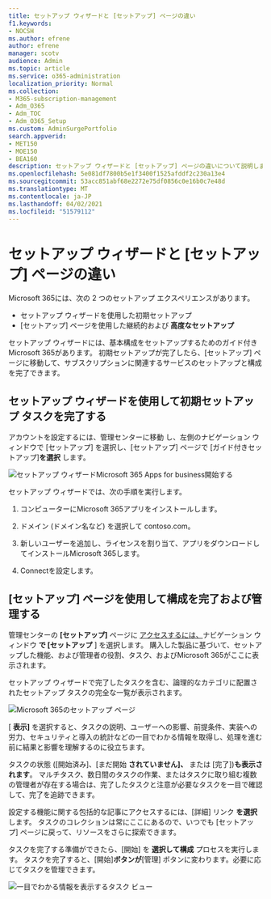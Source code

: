 ```yaml
---
title: セットアップ ウィザードと [セットアップ] ページの違い
f1.keywords:
- NOCSH
ms.author: efrene
author: efrene
manager: scotv
audience: Admin
ms.topic: article
ms.service: o365-administration
localization_priority: Normal
ms.collection:
- M365-subscription-management
- Adm_O365
- Adm_TOC
- Adm_O365_Setup
ms.custom: AdminSurgePortfolio
search.appverid:
- MET150
- MOE150
- BEA160
description: セットアップ ウィザードと [セットアップ] ページの違いについて説明します。
ms.openlocfilehash: 5e081df7800b5e1f3400f1525afddf2c230a13e4
ms.sourcegitcommit: 53acc851abf68e2272e75df0856c0e16b0c7e48d
ms.translationtype: MT
ms.contentlocale: ja-JP
ms.lasthandoff: 04/02/2021
ms.locfileid: "51579112"
---
```

# <a name="difference-between-the-setup-wizard-and-the-setup-page"></a>セットアップ ウィザードと [セットアップ] ページの違い

Microsoft 365には、次の 2 つのセットアップ エクスペリエンスがあります。 

- セットアップ ウィザードを使用した初期セットアップ
- [セットアップ] ページを使用した継続的および **高度なセットアップ**

セットアップ ウィザードには、基本構成をセットアップするためのガイド付きMicrosoft 365があります。 初期セットアップが完了したら、[セットアップ] ページに移動して、サブスクリプションに関連するサービスのセットアップと構成を完了できます。

## <a name="use-the-setup-wizard-to-complete-initial-setup-tasks"></a>セットアップ ウィザードを使用して初期セットアップ タスクを完了する

アカウントを設定するには、管理センターに移動 [](https://go.microsoft.com/fwlink/p/?linkid=2024339)し、左側のナビゲーション ウィンドウで [セットアップ] を選択し、[セットアップ] ページで [ガイド付きセットアップ]**を選択** します。

![セットアップ ウィザードMicrosoft 365 Apps for business開始する](../../media/o365b-guided-setup.png)

セットアップ ウィザードでは、次の手順を実行します。

1. コンピューターにMicrosoft 365アプリをインストールします。

2. ドメイン (ドメイン名など) を選択して contoso.com。

3. 新しいユーザーを追加し、ライセンスを割り当て、アプリをダウンロードしてインストールMicrosoft 365します。

4. Connectを設定します。

## <a name="use-the-setup-page-to-complete-and-manage-your-configuration"></a>[セットアップ] ページを使用して構成を完了および管理する

管理センターの **[セットアップ]** ページに [アクセスするには、](https://go.microsoft.com/fwlink/p/?linkid=2024339)ナビゲーション ウィンドウ **で [セットアップ** ] を選択します。 購入した製品に基づいて、セットアップした機能、および管理者の役割、タスク、およびMicrosoft 365がここに表示されます。

セットアップ ウィザードで完了したタスクを含む、論理的なカテゴリに配置されたセットアップ タスクの完全な一覧が表示されます。

![Microsoft 365のセットアップ ページ](../../media/o365b-setup-page.png)

[ **表示]** を選択すると、タスクの説明、ユーザーへの影響、前提条件、実装への労力、セキュリティと導入の統計などの一目でわかる情報を取得し、処理を進む前に結果と影響を理解するのに役立ちます。

タスクの状態 ([開始済み]、[まだ開始 **されていません]、** または [完了])**も表示されます**。 マルチタスク、数日間のタスクの作業、またはタスクに取り組む複数の管理者が存在する場合は、完了したタスクと注意が必要なタスクを一目で確認して、完了を追跡できます。 

設定する機能に関する包括的な記事にアクセスするには、[詳細] リンク **を選択** します。 タスクのコレクションは常にここにあるので、いつでも [セットアップ] ページに戻って、リソースをさらに探索できます。

タスクを完了する準備ができたら、[開始] を **選択して構成** プロセスを実行します。 タスクを完了すると、[開始]**ボタンが**[管理] ボタンに変わります。必要に応じてタスクを管理できます。

![一目でわかる情報を表示するタスク ビュー](../../media/o365b-at-a-glance.png)
